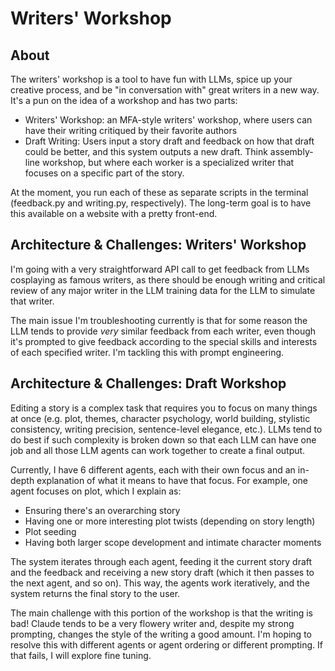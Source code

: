 # Writers' Workshop

## About
The writers' workshop is a tool to have fun with LLMs, spice up your creative process, and be "in conversation with" great writers in a new way. It's a pun on the idea of a workshop and has two parts:
- Writers' Workshop: an MFA-style writers' workshop, where users can have their writing critiqued by their favorite authors
- Draft Writing: Users input a story draft and feedback on how that draft could be better, and this system outputs a new draft. Think assembly-line workshop, but where each worker is a specialized writer that focuses on a specific part of the story.

At the moment, you run each of these as separate scripts in the terminal (feedback.py and writing.py, respectively). The long-term goal is to have this available on a website with a pretty front-end.

## Architecture & Challenges: Writers' Workshop
I'm going with a very straightforward API call to get feedback from LLMs cosplaying as famous writers, as there should be enough writing and critical review of any major writer in the LLM training data for the LLM to simulate that writer.

The main issue I'm troubleshooting currently is that for some reason the LLM tends to provide *very* similar feedback from each writer, even though it's prompted to give feedback according to the special skills and interests of each specified writer. I'm tackling this with prompt engineering.

## Architecture & Challenges: Draft Workshop
Editing a story is a complex task that requires you to focus on many things at once (e.g. plot, themes, character psychology, world building, stylistic consistency, writing precision, sentence-level elegance, etc.). LLMs tend to do best if such complexity is broken down so that each LLM can have one job and all those LLM agents can work together to create a final output. 

Currently, I have 6 different agents, each with their own focus and an in-depth explanation of what it means to have that focus. For example, one agent focuses on plot, which I explain as:
- Ensuring there's an overarching story 
- Having one or more interesting plot twists (depending on story length) 
- Plot seeding 
- Having both larger scope development and intimate character moments

The system iterates through each agent, feeding it the current story draft and the feedback and receiving a new story draft (which it then passes to the next agent, and so on). This way, the agents work iteratively, and the system returns the final story to the user. 

The main challenge with this portion of the workshop is that the writing is bad! Claude tends to be a very flowery writer and, despite my strong prompting, changes the style of the writing a good amount. I'm hoping to resolve this with different agents or agent ordering or different prompting. If that fails, I will explore fine tuning.